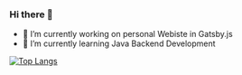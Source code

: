 ### Hi there 👋

- 🔭 I’m currently working on personal Webiste in Gatsby.js
- 🌱 I’m currently learning Java Backend Development

[![Top Langs](https://github-readme-stats.vercel.app/api/top-langs/?username=nstuder)](https://github.com/anuraghazra/github-readme-stats)


<!--
**nstuder/nstuder** is a ✨ _special_ ✨ repository because its `README.md` (this file) appears on your GitHub profile.

Here are some ideas to get you started:


- 🌱 I’m currently learning ...
- 👯 I’m looking to collaborate on ...
- 🤔 I’m looking for help with ...
- 💬 Ask me about ...
- 📫 How to reach me: ...
- 😄 Pronouns: ...
- ⚡ Fun fact: ...
-->
